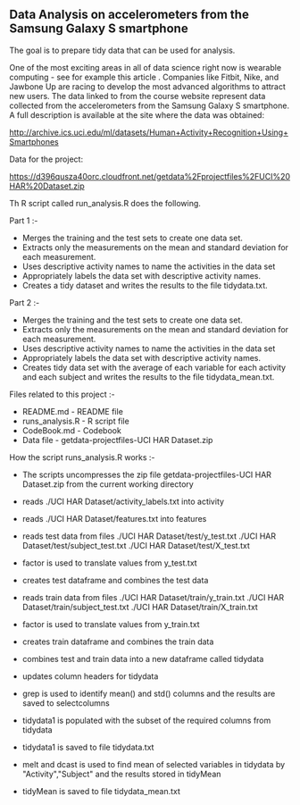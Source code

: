 ##  Data Analysis on accelerometers from the Samsung Galaxy S smartphone
 
The goal is to prepare tidy data that can be used for analysis.

One of the most exciting areas in all of data science right now is wearable computing - see for example this article . Companies like Fitbit, Nike, and Jawbone Up are racing to develop the most advanced algorithms to attract new users. The data linked to from the course website represent data collected from the accelerometers from the Samsung Galaxy S smartphone. A full description is available at the site where the data was obtained: 

http://archive.ics.uci.edu/ml/datasets/Human+Activity+Recognition+Using+Smartphones 

Data for the project: 

https://d396qusza40orc.cloudfront.net/getdata%2Fprojectfiles%2FUCI%20HAR%20Dataset.zip 

 Th R script called run_analysis.R does the following.
 
Part 1 :-
* Merges the training and the test sets to create one data set.
* Extracts only the measurements on the mean and standard deviation for each measurement. 
* Uses descriptive activity names to name the activities in the data set
* Appropriately labels the data set with descriptive activity names. 
* Creates a tidy dataset and writes the results to the file tidydata.txt.

Part 2 :-
* Merges the training and the test sets to create one data set.
* Extracts only the measurements on the mean and standard deviation for each measurement. 
* Uses descriptive activity names to name the activities in the data set
* Appropriately labels the data set with descriptive activity names. 
* Creates tidy data set with the average of each variable for each activity and each subject and writes the results to the file tidydata_mean.txt.


Files related to this project :-

* README.md - README file
* runs_analysis.R - R script file
* CodeBook.md - Codebook
* Data file - getdata-projectfiles-UCI HAR Dataset.zip


How the script runs_analysis.R works :- 

* The scripts uncompresses the zip file getdata-projectfiles-UCI HAR Dataset.zip from the current working directory

* reads ./UCI HAR Dataset/activity_labels.txt into activity
* reads ./UCI HAR Dataset/features.txt into features

* reads test data from files ./UCI HAR Dataset/test/y_test.txt ./UCI HAR Dataset/test/subject_test.txt ./UCI HAR Dataset/test/X_test.txt 
* factor is used to translate values from y_test.txt
* creates test dataframe and combines the test data

* reads train data from files ./UCI HAR Dataset/train/y_train.txt ./UCI HAR Dataset/train/subject_test.txt ./UCI HAR Dataset/train/X_train.txt 
* factor is used to translate values from y_train.txt
* creates train dataframe and combines the train data

* combines test and train data into a new dataframe called tidydata
* updates column headers for tidydata

* grep is used to identify mean() and std() columns and the results are saved to selectcolumns

* tidydata1 is populated with the subset of the required columns from tidydata
* tidydata1 is saved to file tidydata.txt

* melt and dcast is used to find mean of selected variables in tidydata by "Activity","Subject" and the results stored in tidyMean

* tidyMean is saved to file tidydata_mean.txt









